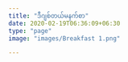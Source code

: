 ```yaml
---
title: "ဒီဂျစ်တယ်မနက်စာ"
date: 2020-02-19T06:36:09+06:30
type: "page"
image: "images/Breakfast 1.png"

---
```



